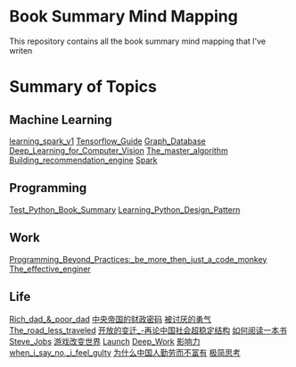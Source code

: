# Book Summary Mind Mapping
This repository contains all the book summary mind mapping that I've writen

# Summary of Topics
<!-- | Topics                                      | -->
<!-- | ------------------------------------------- | -->
<!-- | <kbd>ML</kbd> Machine Learning   | -->
<!-- | <kbd>CLS</kbd>  Classification              |
| <kbd>OD</kbd>  Object Detection             |
| <kbd>InsSeg</kbd>, <kbd>SemSeg</kbd>, <kbd>PanSeg</kbd>  Segmentation |
| <kbd>Video</kbd> Video understanding |
| <kbd>MI</kbd>  Medical Imaging |
| <kbd>NIPS</kbd>, <kbd>CVPR</kbd>, <kbd>ICCV</kbd>, <kbd>ECCV</kbd> Conferences |
| <kbd>Mono3DOD</kbd> Monocular 3D Object Detection |
| <kbd>MonoDepEst</kbd> Monocular Depth Estimation | -->
## Machine Learning
[learning_spark_v1](./pdf_files/learning_spark_v1.pdf)
[Tensorflow_Guide](./pdf_files/Tensorflow_Guide.pdf)
[Graph_Database](./pdf_files/Graph_Database.pdf)
[Deep_Learning_for_Computer_Vision](./pdf_files/Deep_Learning_for_Computer_Vision.pdf)
[The_master_algorithm](./pdf_files/The_master_algorithm.pdf)
[Building_recommendation_engine](./pdf_files/Building_recommendation_engine.pdf)
[Spark](./pdf_files/Spark.pdf)

## Programming
[Test_Python_Book_Summary](./pdf_files/Test_Python_Book_Summary.pdf)
[Learning_Python_Design_Pattern](./pdf_files/Learning_Python_Design_Pattern.pdf)

## Work
[Programming_Beyond_Practices:_be_more_then_just_a_code_monkey](./pdf_files/Programming_Beyond_Practices:_be_more_then_just_a_code_monkey.pdf)
[The_effective_enginer](./pdf_files/The_effective_enginer.pdf)

## Life
[Rich_dad_&_poor_dad](./pdf_files/Rich_dad_&_poor_dad.pdf)
[中央帝国的财政密码](./pdf_files/中央帝国的财政密码.pdf)
[被讨厌的勇气](./pdf_files/被讨厌的勇气.pdf)
[The_road_less_traveled](./pdf_files/The_road_less_traveled.pdf)
[开放的变迁_-再论中国社会超稳定结构](./pdf_files/开放的变迁_-再论中国社会超稳定结构.pdf)
[如何阅读一本书](./pdf_files/如何阅读一本书.pdf)
[Steve_Jobs](./pdf_files/Steve_Jobs.pdf)
[游戏改变世界](./pdf_files/游戏改变世界.pdf)
[Launch](./pdf_files/Launch.pdf)
[Deep_Work](./pdf_files/Deep_Work.pdf)
[影响力](./pdf_files/影响力.pdf)
[when_i_say_no,_i_feel_gulty](./pdf_files/when_i_say_no,_i_feel_gulty.pdf)
[为什么中国人勤劳而不富有](./pdf_files/为什么中国人勤劳而不富有.pdf)
[极简思考](./pdf_files/极简思考.pdf)


